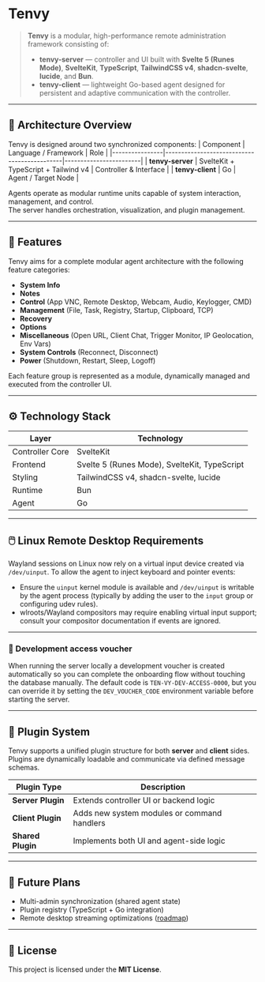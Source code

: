# Tenvy

> **Tenvy** is a modular, high-performance remote administration framework consisting of:
>
> - **tenvy-server** — controller and UI built with **Svelte 5 (Runes Mode)**, **SvelteKit**, **TypeScript**, **TailwindCSS v4**, **shadcn-svelte**, **lucide**, and **Bun**.
> - **tenvy-client** — lightweight Go-based agent designed for persistent and adaptive communication with the controller.

---

## 🧩 Architecture Overview

Tenvy is designed around two synchronized components:
| Component      | Language / Framework                        | Role                   |
|----------------|---------------------------------------------|------------------------|
| **tenvy-server** | SvelteKit + TypeScript + Tailwind v4 | Controller \& Interface |
| **tenvy-client** | Go                                         | Agent / Target Node    |

Agents operate as modular runtime units capable of system interaction, management, and control.  
The server handles orchestration, visualization, and plugin management.

---

## 🚀 Features

Tenvy aims for a complete modular agent architecture with the following feature categories:

- **System Info**
- **Notes**
- **Control** (App VNC, Remote Desktop, Webcam, Audio, Keylogger, CMD)
- **Management** (File, Task, Registry, Startup, Clipboard, TCP)
- **Recovery**
- **Options**
- **Miscellaneous** (Open URL, Client Chat, Trigger Monitor, IP Geolocation, Env Vars)
- **System Controls** (Reconnect, Disconnect)
- **Power** (Shutdown, Restart, Sleep, Logoff)

Each feature group is represented as a module, dynamically managed and executed from the controller UI.

---

## ⚙️ Technology Stack

| Layer           | Technology                                      |
|-----------------|-------------------------------------------------|
| Controller Core | SvelteKit                                       |
| Frontend        | Svelte 5 (Runes Mode), SvelteKit, TypeScript    |
| Styling         | TailwindCSS v4, shadcn-svelte, lucide           |
| Runtime         | Bun                                             |
| Agent           | Go                                              |

---

## 🖱️ Linux Remote Desktop Requirements

Wayland sessions on Linux now rely on a virtual input device created via `/dev/uinput`. To allow the agent to inject keyboard and pointer events:

- Ensure the `uinput` kernel module is available and `/dev/uinput` is writable by the agent process (typically by adding the user to the `input` group or configuring udev rules).
- wlroots/Wayland compositors may require enabling virtual input support; consult your compositor documentation if events are ignored.

---

### 🔑 Development access voucher

When running the server locally a development voucher is created automatically so you can complete the onboarding flow without touching the database manually. The default code is `TEN-VY-DEV-ACCESS-0000`, but you can override it by setting the `DEV_VOUCHER_CODE` environment variable before starting the server.

---

## 🧩 Plugin System

Tenvy supports a unified plugin structure for both **server** and **client** sides.  
Plugins are dynamically loadable and communicate via defined message schemas.

| Plugin Type | Description |
|--------------|--------------|
| **Server Plugin** | Extends controller UI or backend logic |
| **Client Plugin** | Adds new system modules or command handlers |
| **Shared Plugin** | Implements both UI and agent-side logic |

---

## 🔮 Future Plans

- Multi-admin synchronization (shared agent state)
- Plugin registry (TypeScript + Go integration)
- Remote desktop streaming optimizations ([roadmap](./docs/remote-desktop-optimizations.md))

---

## 📜 License

This project is licensed under the **MIT License**.
